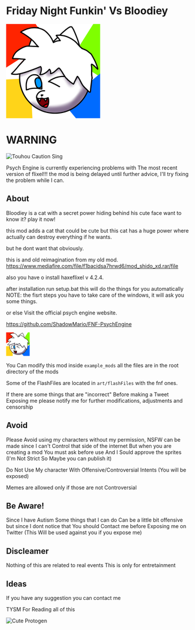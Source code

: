 # Friday Night Funkin' Vs Bloodiey

![Logo OG](art/icon256.png)

# WARNING
![Touhou Caution Sing](https://images-wixmp-ed30a86b8c4ca887773594c2.wixmp.com/f/2999b23d-70d7-4717-bbec-5feb6fb1a768/d4mlyrf-dfab4454-ad55-4860-8330-851b32f49da8.gif?token=eyJ0eXAiOiJKV1QiLCJhbGciOiJIUzI1NiJ9.eyJzdWIiOiJ1cm46YXBwOjdlMGQxODg5ODIyNjQzNzNhNWYwZDQxNWVhMGQyNmUwIiwiaXNzIjoidXJuOmFwcDo3ZTBkMTg4OTgyMjY0MzczYTVmMGQ0MTVlYTBkMjZlMCIsIm9iaiI6W1t7InBhdGgiOiJcL2ZcLzI5OTliMjNkLTcwZDctNDcxNy1iYmVjLTVmZWI2ZmIxYTc2OFwvZDRtbHlyZi1kZmFiNDQ1NC1hZDU1LTQ4NjAtODMzMC04NTFiMzJmNDlkYTguZ2lmIn1dXSwiYXVkIjpbInVybjpzZXJ2aWNlOmZpbGUuZG93bmxvYWQiXX0.ARzh6N0nTscACJjUaiE6rIdRugwHV494rEKzvrf0qyE)

Psych Engine is currently experiencing problems with The most recent version of flixel!!! the mod is being delayed until further advice, I'll try fixing the problem while I can.

## About

Bloodiey is a cat with a secret power hiding behind his cute face want to know it? play it now!

this mod adds a cat that could be cute but this cat has a huge power where actually can destroy everything if he wants.

but he dont want that obviously.

this is and old reimagination from my old mod.
<https://www.mediafire.com/file/f1bacidsa7hrwd6/mod_shido_xd.rar/file>

also you have o install haxeflixel v 4.2.4.

after installation run setup.bat this will do the things for you automatically
NOTE: the fisrt steps you have to take care of the windows, it will ask you some things.

or else Visit the official psych engine website.

<https://github.com/ShadowMario/FNF-PsychEngine>

![Mod Icon](art/icon64.png)

You Can modify this mod inside <code>example_mods</code> all the files are in the root directory of the mods

Some of the FlashFiles are located in <code>art/flashFiles</code> with the fnf ones.

If there are some things that are "incorrect" Before making a Tweet Exposing me please notify
me for further modifications, adjustments and censorship

## Avoid

Please Avoid using my characters without my permission, NSFW can be made since I can't Control that side of the internet But when you are creating a mod You must ask before use And I Sould approve the sprites (I'm Not Strict So Maybe you can publish it)

Do Not Use My character With Offensive/Controversial Intents (You will be exposed)

Memes are allowed only if those are not Controversial

## Be Aware!

Since I have Autism Some things that I can do Can be a little bit offensive but since I dont notice that You should Contact me before Exposing me on Twitter (This Will be used against you if you expose me)

## Discleamer

Nothing of this are related to real events This is only for entretainment

## Ideas

If you have any suggestion you can contact me

TYSM For Reading all of this

![Cute Protogen](https://media.tenor.com/udHEEVVva6EAAAAC/protogen-proto.gif)

